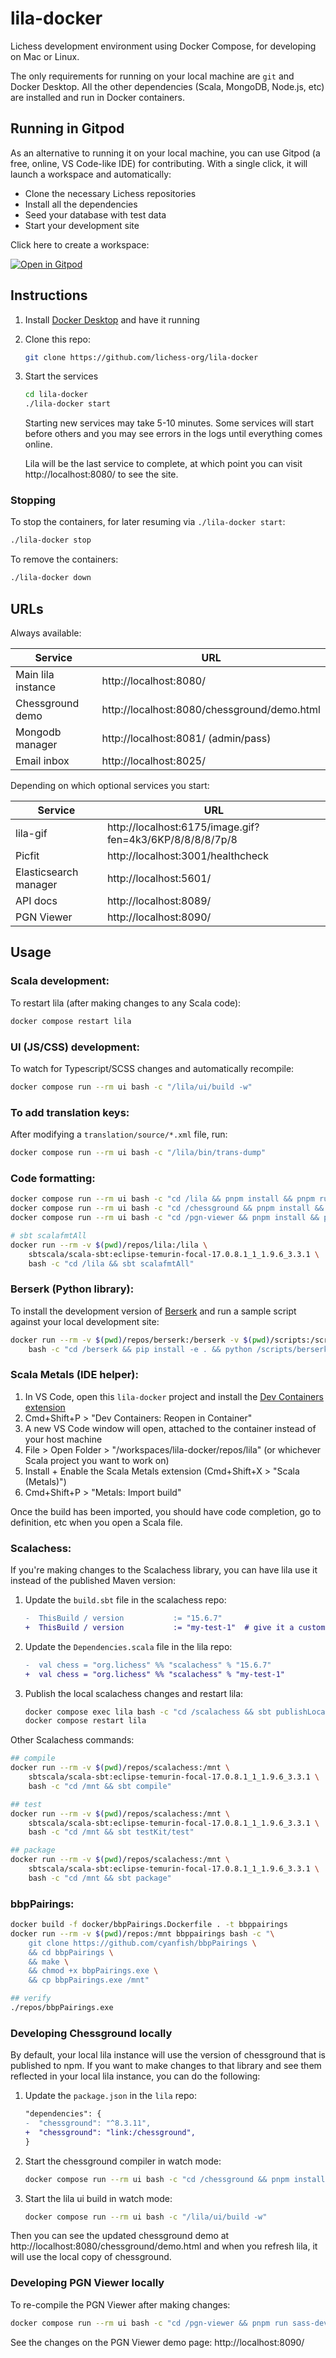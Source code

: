 # lila-docker

Lichess development environment using Docker Compose, for developing on Mac or Linux.

The only requirements for running on your local machine are `git` and Docker Desktop. All the other dependencies (Scala, MongoDB, Node.js, etc) are installed and run in Docker containers.

## Running in Gitpod

As an alternative to running it on your local machine, you can use Gitpod (a free, online, VS Code-like IDE) for contributing. With a single click, it will launch a workspace and automatically:

- Clone the necessary Lichess repositories
- Install all the dependencies
- Seed your database with test data
- Start your development site

Click here to create a workspace:

[![Open in Gitpod](https://gitpod.io/button/open-in-gitpod.svg)](https://gitpod.io/new/#https://github.com/fitztrev/lila-docker/tree/gitpod)

## Instructions

1. Install [Docker Desktop](https://www.docker.com/products/docker-desktop/) and have it running

1. Clone this repo:

    ```bash
    git clone https://github.com/lichess-org/lila-docker
    ```

1. Start the services

    ```bash
    cd lila-docker
    ./lila-docker start
    ```

    Starting new services may take 5-10 minutes. Some services will start before others and you may see errors in the logs until everything comes online.

    Lila will be the last service to complete, at which point you can visit http://localhost:8080/ to see the site.

### Stopping

To stop the containers, for later resuming via `./lila-docker start`:

```bash
./lila-docker stop
```

To remove the containers:

```bash
./lila-docker down
```

## URLs

Always available:

| Service            | URL                                         |
| ------------------ | ------------------------------------------- |
| Main lila instance | http://localhost:8080/                      |
| Chessground demo   | http://localhost:8080/chessground/demo.html |
| Mongodb manager    | http://localhost:8081/ (admin/pass)         |
| Email inbox        | http://localhost:8025/                      |

Depending on which optional services you start:

| Service               | URL                                                      |
| --------------------- | -------------------------------------------------------- |
| lila-gif              | http://localhost:6175/image.gif?fen=4k3/6KP/8/8/8/8/7p/8 |
| Picfit                | http://localhost:3001/healthcheck                        |
| Elasticsearch manager | http://localhost:5601/                                   |
| API docs              | http://localhost:8089/                                   |
| PGN Viewer            | http://localhost:8090/                                   |

## Usage

### Scala development:

To restart lila (after making changes to any Scala code):

```bash
docker compose restart lila
```

### UI (JS/CSS) development:

To watch for Typescript/SCSS changes and automatically recompile:

```bash
docker compose run --rm ui bash -c "/lila/ui/build -w"
```

### To add translation keys:

After modifying a `translation/source/*.xml` file, run:

```bash
docker compose run --rm ui bash -c "/lila/bin/trans-dump"
```

### Code formatting:

```bash
docker compose run --rm ui bash -c "cd /lila && pnpm install && pnpm run format"
docker compose run --rm ui bash -c "cd /chessground && pnpm install && pnpm run format"
docker compose run --rm ui bash -c "cd /pgn-viewer && pnpm install && pnpm run format"

# sbt scalafmtAll
docker run --rm -v $(pwd)/repos/lila:/lila \
    sbtscala/scala-sbt:eclipse-temurin-focal-17.0.8.1_1_1.9.6_3.3.1 \
    bash -c "cd /lila && sbt scalafmtAll"
```

### Berserk (Python library):

To install the development version of [Berserk](https://github.com/lichess-org/berserk) and run a sample script against your local development site:

```bash
docker run --rm -v $(pwd)/repos/berserk:/berserk -v $(pwd)/scripts:/scripts python:latest \
    bash -c "cd /berserk && pip install -e . && python /scripts/berserk-example.py"
```

### Scala Metals (IDE helper):

1. In VS Code, open this `lila-docker` project and install the [Dev Containers extension](https://marketplace.visualstudio.com/items?itemName=ms-vscode-remote.remote-containers)
2. Cmd+Shift+P > "Dev Containers: Reopen in Container"
3. A new VS Code window will open, attached to the container instead of your host machine
4. File > Open Folder > "/workspaces/lila-docker/repos/lila" (or whichever Scala project you want to work on)
5. Install + Enable the Scala Metals extension (Cmd+Shift+X > "Scala (Metals)")
6. Cmd+Shift+P > "Metals: Import build"

Once the build has been imported, you should have code completion, go to definition, etc when you open a Scala file.

### Scalachess:

If you're making changes to the Scalachess library, you can have lila use it instead of the published Maven version:

1. Update the `build.sbt` file in the scalachess repo:

    ```diff
    -  ThisBuild / version           := "15.6.7"
    +  ThisBuild / version           := "my-test-1"  # give it a custom version
    ```

2. Update the `Dependencies.scala` file in the lila repo:

    ```diff
    -  val chess = "org.lichess" %% "scalachess" % "15.6.7"
    +  val chess = "org.lichess" %% "scalachess" % "my-test-1"
    ```

3. Publish the local scalachess changes and restart lila:

    ```bash
    docker compose exec lila bash -c "cd /scalachess && sbt publishLocal"
    docker compose restart lila
    ```

Other Scalachess commands:

```bash
## compile
docker run --rm -v $(pwd)/repos/scalachess:/mnt \
    sbtscala/scala-sbt:eclipse-temurin-focal-17.0.8.1_1_1.9.6_3.3.1 \
    bash -c "cd /mnt && sbt compile"

## test
docker run --rm -v $(pwd)/repos/scalachess:/mnt \
    sbtscala/scala-sbt:eclipse-temurin-focal-17.0.8.1_1_1.9.6_3.3.1 \
    bash -c "cd /mnt && sbt testKit/test"

## package
docker run --rm -v $(pwd)/repos/scalachess:/mnt \
    sbtscala/scala-sbt:eclipse-temurin-focal-17.0.8.1_1_1.9.6_3.3.1 \
    bash -c "cd /mnt && sbt package"
```

### bbpPairings:

```bash
docker build -f docker/bbpPairings.Dockerfile . -t bbppairings
docker run --rm -v $(pwd)/repos:/mnt bbppairings bash -c "\
    git clone https://github.com/cyanfish/bbpPairings \
    && cd bbpPairings \
    && make \
    && chmod +x bbpPairings.exe \
    && cp bbpPairings.exe /mnt"

## verify
./repos/bbpPairings.exe
```

### Developing Chessground locally

By default, your local lila instance will use the version of chessground that is published to npm. If you want to make changes to that library and see them reflected in your local lila instance, you can do the following:

1. Update the `package.json` in the `lila` repo:

    ```diff
    "dependencies": {
    -  "chessground": "^8.3.11",
    +  "chessground": "link:/chessground",
    }
    ```

2. Start the chessground compiler in watch mode:

    ```bash
    docker compose run --rm ui bash -c "cd /chessground && pnpm install && pnpm run compile --watch"
    ```

3. Start the lila ui build in watch mode:

    ```bash
    docker compose run --rm ui bash -c "/lila/ui/build -w"
    ```

Then you can see the updated chessground demo at http://localhost:8080/chessground/demo.html and when you refresh lila, it will use the local copy of chessground.

### Developing PGN Viewer locally

To re-compile the PGN Viewer after making changes:

```bash
docker compose run --rm ui bash -c "cd /pgn-viewer && pnpm run sass-dev && pnpm run bundle-dev"
```

See the changes on the PGN Viewer demo page: http://localhost:8090/
